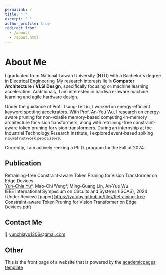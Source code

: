 ```yaml
---
permalink: /
title: " "
excerpt: " "
author_profile: true
redirect_from: 
  - /about/
  - /about.html
---
```


About Me
===
I graduated from National Taiwan University (NTU) with a Bachelor's degree in Electrical Engineering. My research interests lie in **Computer Architecture / VLSI Design**, specifically focusing on machine learning acceleration. Additionally, I am interested in hardware-aware machine learning and agile hardware design.

Under the guidance of Prof. Tsung-Te Liu, I worked on energy-efficient keyword spotting accelerators. With Prof. An-Yeu Wu, I research on energy-aware pruning for non-volatile memory-based computing-in-memory architecture for vision transformers, along with retraining-free constraint-aware token pruning for vision transformers. During an internship at the Industrial Technology Research Institute, I explored event-based spiking neural network processors.

Currently, I am actively seeking a Ph.D. program for the Fall of 2024.

Publication
---
Retraining-free Constraint-aware Token Pruning for Vision Transformer on Edge Devices\
<u>Yun-Chia Yu*</u>, Mao-Chi Weng*, Ming-Guang Lin, An-Yue Wu\
IEEE International Symposium on Circuits and Systems (ISCAS), 2024 (Under Review) [paper](https://yutoby.github.io/files/Retraining-free Constraint-aware Token Pruning for Vision Transformer on Edge Devices.pdf)

Contact Me
---
:email: yunchiayu1206@gmail.com

Other
---
This is the front page of a website that is powered by the [academicpages template](https://github.com/academicpages/academicpages.github.io)


